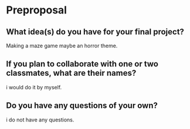 # Preproposal

## What idea(s) do you have for your final project?
Making a maze game maybe an horror theme.

## If you plan to collaborate with one or two classmates, what are their names?
i would do it by myself.

## Do you have any questions of your own?
i do not have any questions.
